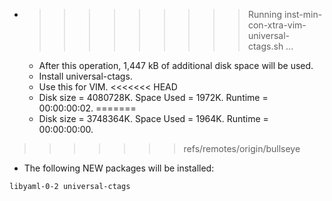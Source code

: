 * >>>>>>>>> Running inst-min-con-xtra-vim-universal-ctags.sh ...
  * After this operation, 1,447 kB of additional disk space will be used.
  * Install universal-ctags.
  * Use this for VIM.
<<<<<<< HEAD
  * Disk size = 4080728K. Space Used = 1972K. Runtime = 00:00:00:02.
=======
  * Disk size = 3748364K. Space Used = 1964K. Runtime = 00:00:00:00.
>>>>>>> refs/remotes/origin/bullseye
  * The following NEW packages will be installed:
  ```bash
libyaml-0-2 universal-ctags
  ```
